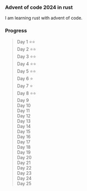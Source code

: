 ### Advent of code 2024 in rust
I am learning rust with advent of code.

### Progress

  >Day 1 :star::star:  
  >Day 2 :star::star:  
  >Day 3 :star::star:  
  >Day 4 :star::star:  
  >Day 5 :star::star:  
  >Day 6 :star:  
  >Day 7 :star:  
  >Day 8 :star::star:  
  >Day 9  
  >Day 10  
  >Day 11  
  >Day 12  
  >Day 13  
  >Day 14  
  >Day 15  
  >Day 16  
  >Day 17  
  >Day 18  
  >Day 19  
  >Day 20  
  >Day 21  
  >Day 22  
  >Day 23  
  >Day 24  
  >Day 25  
